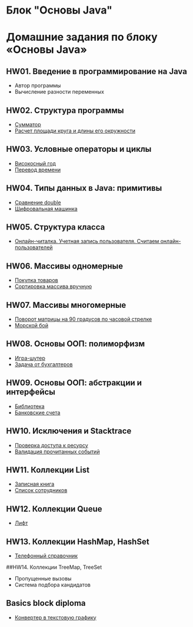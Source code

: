 # Блок "Основы Java"
# Домашние задания по блоку «Основы Java»
## HW01. Введение в программирование на Java
* Автор программы
* Вычисление разности переменных

## HW02. Структура программы
* [Cумматор]()
* [Расчет площади круга и длины его окружности]()

## HW03. Условные операторы и циклы
* [Високосный год]()
* [Перевод времени]()

## HW04. Типы данных в Java: примитивы
* [Сравнение double]()
* [Шифровальная машинка]()

## HW05. Структура класса
* [Онлайн-читалка. Учетная запись пользователя. Считаем онлайн-пользователей]()

## HW06. Массивы одномерные
* [Покупка товаров]()
* [Сортировка массива вручную]()

## HW07. Массивы многомерные
* [Поворот матрицы на 90 градусов по часовой стрелке]()
* [Морской бой]()

## HW08. Основы ООП: полиморфизм
* [Игра-шутер]()
* [Задача от бухгалтеров]()

## HW09. Основы ООП: абстракции и интерфейсы
* [Библиотека]()
* [Банковские счета]()

## HW10. Исключения и Stacktrace
* [Проверка доступа к ресурсу]()
* [Валидация прочитанных событий]()

## HW11. Коллекции List
* [Записная книга]()
* [Список сотрудников]()

## HW12. Коллекции Queue
* [Лифт]()

## HW13. Коллекции HashMap, HashSet 
* [Телефонный справочник](HashMap_PhoneBook)

##HW14. Коллекции TreeMap, TreeSet
* Пропущенные вызовы
* Система подбора кандидатов

## Basics block diploma
* [Конвертер в текстовую графику](final_project)
